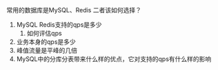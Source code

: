 常用的数据库是MySQL、Redis
二者该如何选择？
1. MySQL Redis支持的qps是多少
    1. 如何评估qps
2. 业务本身的qps是多少
3. 峰值流量是平峰的几倍
4. MySQL中的分库分表带来什么样的优点，它对支持的qps有什么样的影响